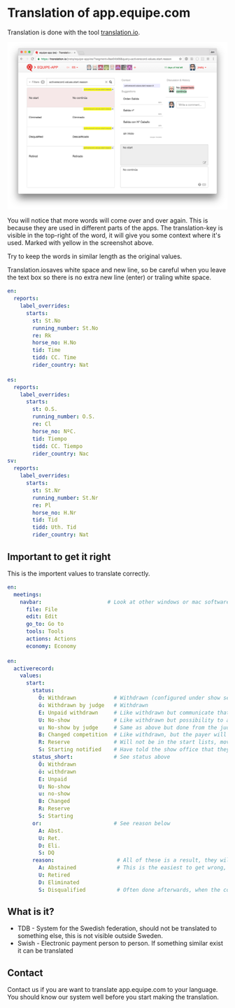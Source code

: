 # Translation of app.equipe.com

Translation is done with the tool [translation.io](https://translation.io).

![Translation of start reason values](images/start_reason.png?raw=true)

You will notice that more words will come over and over again. This is because they are used in different parts of the apps. The translation-key is visible in the top-right of the word, it will give you some context where it's used. Marked with yellow in the screenshot above.

Try to keep the words in similar length as the original values.

Translation.iosaves white space and new line, so be careful when you leave the text box so there is no extra new line (enter) or traling white space.

```yaml
en:
  reports:
    label_overrides:
      starts:
        st: St.No
        running_number: St.No
        re: Rk
        horse_no: H.No
        tid: Time
        tidd: CC. Time
        rider_country: Nat

es:        
  reports:
    label_overrides:
      starts:
        st: O.S.
        running_number: O.S.
        re: Cl
        horse_no: NºC.
        tid: Tiempo
        tidd: CC. Tiempo
        rider_country: Nac
sv:
  reports:
    label_overrides:
      starts:
        st: St.Nr
        running_number: St.Nr
        re: Pl
        horse_no: H.Nr
        tid: Tid
        tidd: Uth. Tid
        rider_country: Nat

```

## Important to get it right

This is the importent values to translate correctly.

```yaml
en:
  meetings:
    navbar:                     # Look at other windows or mac software, these words is often used in menu items. Keep the same that is normally used in your language.
      file: File
      edit: Edit
      go_to: Go to
      tools: Tools
      actions: Actions
      economy: Economy      

en:
  activerecord:
    values:
      start:
        status:
          Ö: Withdrawn            # Withdrawn (configured under show settings, if they have to pay or not)
          ö: Withdrawn by judge   # Withdrawn
          E: Unpaid withdrawn     # Like withdrawn but communicate that the reason is because missing payment
          U: No-show              # Like withdrawn but possibility to add penatly fee (configured under show settings)
          u: No-show by judge     # Same as above but done from the judge tower
          B: Changed competition  # Like withdrawn, but the payer will not be charged for this start
          R: Reserve              # Will not be in the start lists, moved to a queue
          S: Starting notified    # Have told the show office that they are going to start, not used often
        status_short:             # See status above
          Ö: Withdrawn
          ö: withdrawn
          E: Unpaid
          U: No-show
          u: no-show
          B: Changed
          R: Reserve
          S: Starting
        or:                       # See reason below
          A: Abst.
          U: Ret.
          D: Eli.
          S: DQ
        reason:                    # All of these is a result, they will be calculated as starting
          A: Abstained             # This is the easiest to get wrong, Abstained is only used if the start is qualified for jump off, but does not want to participate, this is a result like eliminated or retired.
          U: Retired
          D: Eliminated           
          S: Disqualified          # Often done afterwards, when the competition is finished. Judges take this decision.
```

## What is it?

* TDB - System for the Swedish federation, should not be translated to something else, this is not visible outside Sweden.
* Swish - Electronic payment person to person. If something similar exist it can be translated


## Contact

Contact us if you are want to translate app.equipe.com to your language. You should know our system well before you start making the translation.
